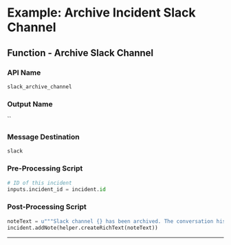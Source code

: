 <!--
    DO NOT MANUALLY EDIT THIS FILE
    THIS FILE IS AUTOMATICALLY GENERATED WITH resilient-sdk codegen
-->

# Example: Archive Incident Slack Channel

## Function - Archive Slack Channel

### API Name
`slack_archive_channel`

### Output Name
``

### Message Destination
`slack`

### Pre-Processing Script
```python
# ID of this incident
inputs.incident_id = incident.id
```

### Post-Processing Script
```python
noteText = u"""Slack channel {} has been archived. The conversation history has been saved as an attachment.""".format(results.channel)
incident.addNote(helper.createRichText(noteText))
```

---

